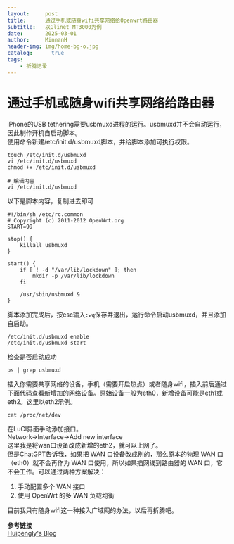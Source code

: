 ```yaml
---
layout:     post
title:      通过手机或随身wifi共享网络给Openwrt路由器
subtitle:   以Glinet MT3000为例
date:       2025-03-01
author:     MinnanH
header-img: img/home-bg-o.jpg
catalog: 	  true
tags:
    - 折腾记录
---
```


# 通过手机或随身wifi共享网络给路由器
iPhone的USB tethering需要usbmuxd进程的运行。usbmuxd并不会自动运行，因此制作开机自启动脚本。  
使用命令新建/etc/init.d/usbmuxd脚本，并给脚本添加可执行权限。
```shell
touch /etc/init.d/usbmuxd
vi /etc/init.d/usbmuxd
chmod +x /etc/init.d/usbmuxd
```
```shell
# 编辑内容
vi /etc/init.d/usbmuxd
```
以下是脚本内容，复制进去即可
```shell
#!/bin/sh /etc/rc.common
# Copyright (c) 2011-2012 OpenWrt.org
START=99

stop() {
    killall usbmuxd
}

start() {
    if [ ! -d "/var/lib/lockdown" ]; then
        mkdir -p /var/lib/lockdown
    fi

    /usr/sbin/usbmuxd &
}
```
脚本添加完成后，按esc输入`:wq`保存并退出，运行命令启动usbmuxd，并且添加自启动。
```shell
/etc/init.d/usbmuxd enable
/etc/init.d/usbmuxd start
```
检查是否启动成功
```shell
ps | grep usbmuxd
```
插入你需要共享网络的设备，手机（需要开启热点）或者随身wifi，插入前后通过下面代码查看新增加的网络设备。原始设备一般为eth0，新增设备可能是eth1或eth2。这里以eth2示例。
```shell
cat /proc/net/dev
```
在LuCI界面手动添加接口。  
Network->Interface->Add new interface  
这里我是将wan口设备改成新增的eth2，就可以上网了。  
但是ChatGPT告诉我，如果把 WAN 口设备改成别的，那么原本的物理 WAN 口（eth0）就不会再作为 WAN 口使用，所以如果插网线到路由器的 WAN 口，它不会工作。可以通过两种方案解决：
1. 手动配置多个 WAN 接口
2. 使用 OpenWrt 的多 WAN 负载均衡

目前我只有随身wifi这一种接入广域网的办法，以后再折腾吧。

**参考链接**  
[Huipengly's Blog](https://www.cnblogs.com/huipengly/p/7874924.html) 